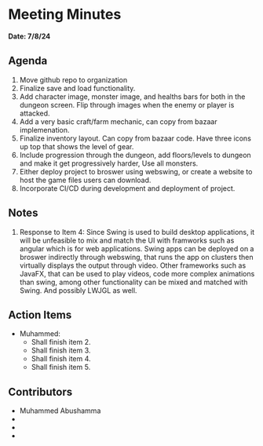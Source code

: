 # Meeting Minutes
**Date: 7/8/24**

## Agenda
1. Move github repo to organization
2. Finalize save and load functionality.
3. Add character image, monster image, and healths bars for both in the dungeon screen. Flip through images when the enemy or player is attacked. 
4. Add a very basic craft/farm mechanic, can copy from bazaar implemenation. 
5. Finalize inventory layout. Can copy from bazaar code. Have three icons up top that shows the level of gear. 
6. Include progression through the dungeon, add floors/levels to dungeon and make it get progressively harder, Use all monsters. 
7. Either deploy project to broswer using webswing, or create a website to host the game files users can download.
8. Incorporate CI/CD during development and deployment of project.

## Notes
1. Response to Item 4: Since Swing is used to build desktop applications, it will be unfeasible to mix and match the UI with framworks such as angular which is for web applications. Swing apps can be deployed on a broswer indirectly through webswing, that runs the app on clusters then virtually displays the output through video. Other frameworks such as JavaFX, that can be used to play videos, code more complex animations than swing, among other functionality can be mixed and matched with Swing. And possibly LWJGL as well. 

## Action Items
* Muhammed:
    * Shall finish item 2.
    * Shall finish item 3.
    * Shall finish item 4.
    * Shall finish item 5.

## Contributors
* Muhammed Abushamma
*
*
*
